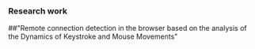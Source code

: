 ### Research work
##"Remote connection detection in the browser based on the analysis of the Dynamics of Keystroke and Mouse Movements"
